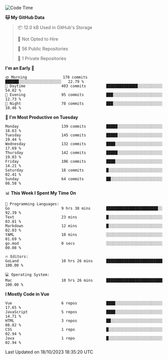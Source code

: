 <!--START_SECTION:waka-->
![Code Time](http://img.shields.io/badge/Code%20Time-903%20hrs%2048%20mins-blue)

**🐱 My GitHub Data** 

> 📦 12.0 kB Used in GitHub's Storage 
 > 
> 🚫 Not Opted to Hire
 > 
> 📜 56 Public Repositories 
 > 
> 🔑 1 Private Repositories 
 > 
**I'm an Early 🐤** 

```text
🌞 Morning                170 commits         ██████░░░░░░░░░░░░░░░░░░░   22.79 % 
🌆 Daytime                403 commits         ██████████████░░░░░░░░░░░   54.02 % 
🌃 Evening                95 commits          ███░░░░░░░░░░░░░░░░░░░░░░   12.73 % 
🌙 Night                  78 commits          ███░░░░░░░░░░░░░░░░░░░░░░   10.46 % 
```
📅 **I'm Most Productive on Tuesday** 

```text
Monday                   139 commits         █████░░░░░░░░░░░░░░░░░░░░   18.63 % 
Tuesday                  145 commits         █████░░░░░░░░░░░░░░░░░░░░   19.44 % 
Wednesday                132 commits         ████░░░░░░░░░░░░░░░░░░░░░   17.69 % 
Thursday                 142 commits         █████░░░░░░░░░░░░░░░░░░░░   19.03 % 
Friday                   106 commits         ████░░░░░░░░░░░░░░░░░░░░░   14.21 % 
Saturday                 18 commits          █░░░░░░░░░░░░░░░░░░░░░░░░   02.41 % 
Sunday                   64 commits          ██░░░░░░░░░░░░░░░░░░░░░░░   08.58 % 
```


📊 **This Week I Spent My Time On** 

```text
💬 Programming Languages: 
Go                       9 hrs 38 mins       ███████████████████████░░   92.39 % 
Text                     23 mins             █░░░░░░░░░░░░░░░░░░░░░░░░   03.81 % 
Markdown                 12 mins             █░░░░░░░░░░░░░░░░░░░░░░░░   02.03 % 
YAML                     10 mins             ░░░░░░░░░░░░░░░░░░░░░░░░░   01.69 % 
go.mod                   0 secs              ░░░░░░░░░░░░░░░░░░░░░░░░░   00.08 % 

🔥 Editors: 
GoLand                   10 hrs 26 mins      █████████████████████████   100.00 % 

💻 Operating System: 
Mac                      10 hrs 26 mins      █████████████████████████   100.00 % 
```

**I Mostly Code in Vue** 

```text
Vue                      6 repos             ████░░░░░░░░░░░░░░░░░░░░░   17.65 % 
JavaScript               5 repos             ████░░░░░░░░░░░░░░░░░░░░░   14.71 % 
HTML                     3 repos             ██░░░░░░░░░░░░░░░░░░░░░░░   08.82 % 
CSS                      1 repo              █░░░░░░░░░░░░░░░░░░░░░░░░   02.94 % 
Java                     1 repo              █░░░░░░░░░░░░░░░░░░░░░░░░   02.94 % 
```




 Last Updated on 18/10/2023 18:35:20 UTC
<!--END_SECTION:waka-->
